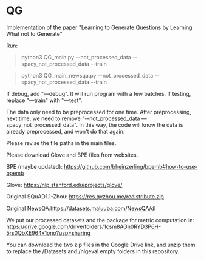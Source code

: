 # QG
Implementation of the paper "Learning to Generate Questions by Learning What not to Generate"

Run:

> python3 QG_main.py --not_processed_data --spacy_not_processed_data --train

>  python3 QG_main_newsqa.py --not_processed_data --spacy_not_processed_data --train

If debug, add "—debug". It will run program with a few batches.
If testing, replace "—train" with "—test".

The data only need to be preprocessed for one time. After preprocessing, next time, we need to remove "--not_processed_data —spacy_not_processed_data". In this way, the code will know the data is already preprocessed, and won't do that again.

Please revise the file paths in the main files.

Please download Glove and BPE files from websites.

BPE (maybe updated): <https://github.com/bheinzerling/bpemb#how-to-use-bpemb>

Glove: <https://nlp.stanford.edu/projects/glove/>

Original SQuAD1.1-Zhou: https://res.qyzhou.me/redistribute.zip

Original NewsQA:<https://datasets.maluuba.com/NewsQA/dl>

We put our processed datasets and the package for metric computation in: https://drive.google.com/drive/folders/1csm8AGn0RYD3P6H-5rs0QbXE964x1ono?usp=sharing

You can download the two zip files in the Google Drive link, and unzip them to replace the /Datasets and /nlgeval empty folders in this repository.


